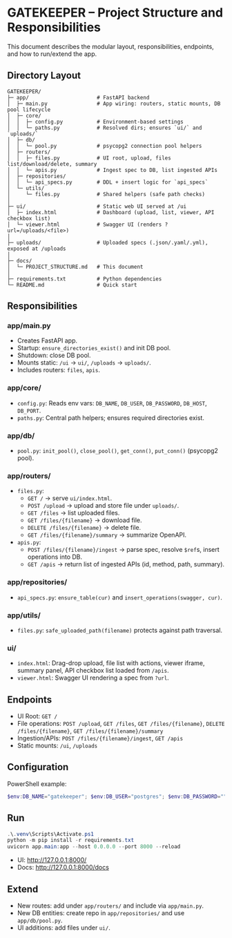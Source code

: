# GATEKEEPER – Project Structure and Responsibilities

This document describes the modular layout, responsibilities, endpoints, and how to run/extend the app.

## Directory Layout

```
GATEKEEPER/
├─ app/                      # FastAPI backend
│  ├─ main.py                # App wiring: routers, static mounts, DB pool lifecycle
│  ├─ core/
│  │  ├─ config.py           # Environment-based settings
│  │  └─ paths.py            # Resolved dirs; ensures `ui/` and `uploads/`
│  ├─ db/
│  │  └─ pool.py             # psycopg2 connection pool helpers
│  ├─ routers/
│  │  ├─ files.py            # UI root, upload, files list/download/delete, summary
│  │  └─ apis.py             # Ingest spec to DB, list ingested APIs
│  ├─ repositories/
│  │  └─ api_specs.py        # DDL + insert logic for `api_specs`
│  └─ utils/
│     └─ files.py            # Shared helpers (safe path checks)
│
├─ ui/                       # Static web UI served at /ui
│  ├─ index.html             # Dashboard (upload, list, viewer, API checkbox list)
│  └─ viewer.html            # Swagger UI (renders ?url=/uploads/<file>)
│
├─ uploads/                  # Uploaded specs (.json/.yaml/.yml), exposed at /uploads
│
├─ docs/
│  └─ PROJECT_STRUCTURE.md   # This document
│
├─ requirements.txt          # Python dependencies
└─ README.md                 # Quick start
```

## Responsibilities

### app/main.py
- Creates FastAPI app.
- Startup: `ensure_directories_exist()` and init DB pool.
- Shutdown: close DB pool.
- Mounts static: `/ui` → `ui/`, `/uploads` → `uploads/`.
- Includes routers: `files`, `apis`.

### app/core/
- `config.py`: Reads env vars: `DB_NAME`, `DB_USER`, `DB_PASSWORD`, `DB_HOST`, `DB_PORT`.
- `paths.py`: Central path helpers; ensures required directories exist.

### app/db/
- `pool.py`: `init_pool()`, `close_pool()`, `get_conn()`, `put_conn()` (psycopg2 pool).

### app/routers/
- `files.py`:
  - `GET /` → serve `ui/index.html`.
  - `POST /upload` → upload and store file under `uploads/`.
  - `GET /files` → list uploaded files.
  - `GET /files/{filename}` → download file.
  - `DELETE /files/{filename}` → delete file.
  - `GET /files/{filename}/summary` → summarize OpenAPI.
- `apis.py`:
  - `POST /files/{filename}/ingest` → parse spec, resolve `$ref`s, insert operations into DB.
  - `GET /apis` → return list of ingested APIs (id, method, path, summary).

### app/repositories/
- `api_specs.py`: `ensure_table(cur)` and `insert_operations(swagger, cur)`.

### app/utils/
- `files.py`: `safe_uploaded_path(filename)` protects against path traversal.

### ui/
- `index.html`: Drag-drop upload, file list with actions, viewer iframe, summary panel, API checkbox list loaded from `/apis`.
- `viewer.html`: Swagger UI rendering a spec from `?url`.

## Endpoints
- UI Root: `GET /`
- File operations: `POST /upload`, `GET /files`, `GET /files/{filename}`, `DELETE /files/{filename}`, `GET /files/{filename}/summary`
- Ingestion/APIs: `POST /files/{filename}/ingest`, `GET /apis`
- Static mounts: `/ui`, `/uploads`

## Configuration
PowerShell example:
```powershell
$env:DB_NAME="gatekeeper"; $env:DB_USER="postgres"; $env:DB_PASSWORD=""; $env:DB_HOST="localhost"; $env:DB_PORT="5432"
```

## Run
```powershell
.\.venv\Scripts\Activate.ps1
python -m pip install -r requirements.txt
uvicorn app.main:app --host 0.0.0.0 --port 8000 --reload
```
- UI: http://127.0.0.1:8000/
- Docs: http://127.0.0.1:8000/docs

## Extend
- New routes: add under `app/routers/` and include via `app/main.py`.
- New DB entities: create repo in `app/repositories/` and use `app/db/pool.py`.
- UI additions: add files under `ui/`.
